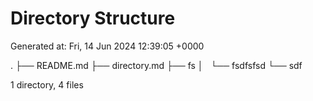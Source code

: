 # Directory Structure

Generated at: Fri, 14 Jun 2024 12:39:05 +0000

.
├── README.md
├── directory.md
├── fs
│   └── fsdfsfsd
└── sdf

1 directory, 4 files
